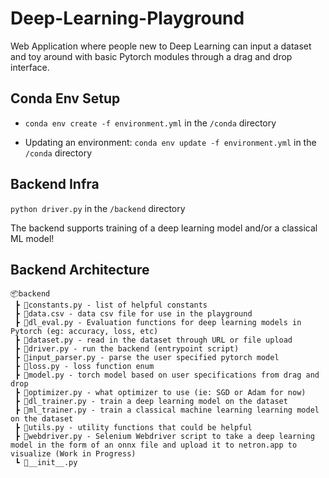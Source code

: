 # Deep-Learning-Playground
Web Application where people new to Deep Learning can input a dataset and toy around with basic Pytorch modules through a drag and drop interface.

## Conda Env Setup
* `conda env create -f environment.yml` in the `/conda` directory

* Updating an environment: `conda env update -f environment.yml` in the `/conda` directory
## Backend Infra
`python driver.py` in the `/backend` directory

The backend supports training of a deep learning model and/or a classical ML model!
## Backend Architecture
```
📦backend
 ┣ 📜constants.py - list of helpful constants
 ┣ 📜data.csv - data csv file for use in the playground
 ┣ 📜dl_eval.py - Evaluation functions for deep learning models in Pytorch (eg: accuracy, loss, etc)
 ┣ 📜dataset.py - read in the dataset through URL or file upload
 ┣ 📜driver.py - run the backend (entrypoint script)
 ┣ 📜input_parser.py - parse the user specified pytorch model
 ┣ 📜loss.py - loss function enum
 ┣ 📜model.py - torch model based on user specifications from drag and drop
 ┣ 📜optimizer.py - what optimizer to use (ie: SGD or Adam for now)
 ┣ 📜dl_trainer.py - train a deep learning model on the dataset
 ┣ 📜ml_trainer.py - train a classical machine learning learning model on the dataset
 ┣ 📜utils.py - utility functions that could be helpful
 ┣ 📜webdriver.py - Selenium Webdriver script to take a deep learning model in the form of an onnx file and upload it to netron.app to visualize (Work in Progress)
 ┗ 📜__init__.py
```
